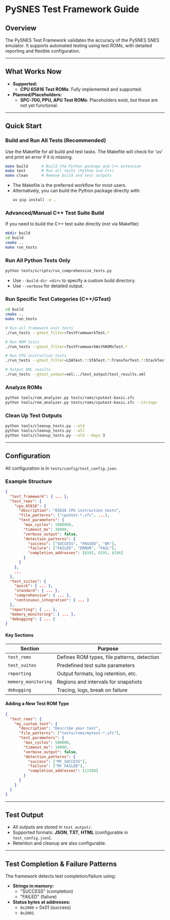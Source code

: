 # PySNES Test Framework Guide

## Overview

The PySNES Test Framework validates the accuracy of the PySNES SNES emulator. It supports automated testing using test ROMs, with detailed reporting and flexible configuration.

---

## What Works Now

- **Supported:**
  - **CPU 65816 Test ROMs**: Fully implemented and supported.
- **Planned/Placeholders:**
  - **SPC-700, PPU, APU Test ROMs**: Placeholders exist, but these are not yet functional.

---

## Quick Start

### Build and Run All Tests (Recommended)

Use the Makefile for all build and test tasks. The Makefile will check for 'uv' and print an error if it is missing.

```bash
make build      # Build the Python package and C++ extension
make test       # Run all tests (Python and C++)
make clean      # Remove build and test outputs
```

- The Makefile is the preferred workflow for most users.
- Alternatively, you can build the Python package directly with:
  ```bash
  uv pip install -e .
  ```

### Advanced/Manual C++ Test Suite Build

If you need to build the C++ test suite directly (not via Makefile):

```bash
mkdir build
cd build
cmake ..
make run_tests
```

### Run All Python Tests Only

```bash
python tests/scripts/run_comprehensive_tests.py
```

- Use `--build-dir <dir>` to specify a custom build directory.
- Use `--verbose` for detailed output.

### Run Specific Test Categories (C++/GTest)

```bash
cd build
cmake ..
make run_tests

# Run all framework unit tests
./run_tests --gtest_filter=TestFrameworkTest.*

# Run ROM tests
./run_tests --gtest_filter=TestFrameworkWithROMsTest.*

# Run CPU instruction tests
./run_tests --gtest_filter=LDATest.*:STATest.*:TransferTest.*:StackTest.*

# Output XML results
./run_tests --gtest_output=xml:../test_output/test_results.xml
```

### Analyze ROMs

```bash
python tools/rom_analyzer.py tests/roms/cputest-basic.sfc
python tools/rom_analyzer.py tests/roms/cputest-basic.sfc --strings
```

### Clean Up Test Outputs

```bash
python tools/cleanup_tests.py --old
python tools/cleanup_tests.py --all
python tools/cleanup_tests.py --old --days 3
```

---

## Configuration

All configuration is in `tests/config/test_config.json`.

### Example Structure

```json
{
  "test_framework": { ... },
  "test_roms": {
    "cpu_65816": {
      "description": "65816 CPU instruction tests",
      "file_patterns": ["cputest-*.sfc", ...],
      "test_parameters": {
        "max_cycles": 1000000,
        "timeout_ms": 30000,
        "verbose_output": false,
        "detection_patterns": {
          "success": ["SUCCESS", "PASSED", "OK"],
          "failure": ["FAILED", "ERROR", "FAIL"],
          "completion_addresses": [8192, 8193, 8194]
        }
      }
    },
    ...
  },
  "test_suites": {
    "quick": { ... },
    "standard": { ... },
    "comprehensive": { ... },
    "continuous_integration": { ... }
  },
  "reporting": { ... },
  "memory_monitoring": { ... },
  "debugging": { ... }
}
```

#### Key Sections

| Section              | Purpose                                    |
|----------------------|--------------------------------------------|
| `test_roms`          | Defines ROM types, file patterns, detection|
| `test_suites`        | Predefined test suite parameters           |
| `reporting`          | Output formats, log retention, etc.        |
| `memory_monitoring`  | Regions and intervals for snapshots        |
| `debugging`          | Tracing, logs, break on failure            |

#### Adding a New Test ROM Type

```json
{
  "test_roms": {
    "my_custom_test": {
      "description": "Describe your test",
      "file_patterns": ["tests/roms/mytest-*.sfc"],
      "test_parameters": {
        "max_cycles": 500000,
        "timeout_ms": 10000,
        "verbose_output": false,
        "detection_patterns": {
          "success": ["MY_SUCCESS"],
          "failure": ["MY_FAILED"],
          "completion_addresses": [12288]
        }
      }
    }
  }
}
```

---

## Test Output

- All outputs are stored in `test_output/`.
- Supported formats: **JSON**, **TXT**, **HTML** (configurable in `test_config.json`).
- Retention and cleanup are also configurable.

---

## Test Completion & Failure Patterns

The framework detects test completion/failure using:

- **Strings in memory:**
  - "SUCCESS" (completion)
  - "FAILED" (failure)
- **Status bytes at addresses:**
  - `0x2000` = 0x01 (success)
  - `0x2001`
